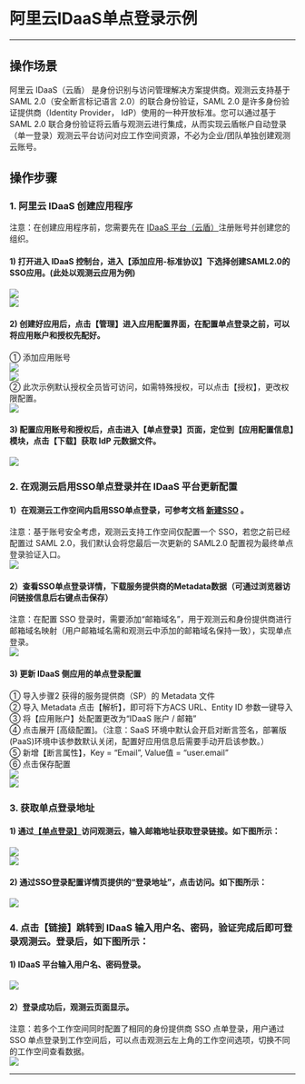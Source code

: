 # 阿里云IDaaS单点登录示例
---


## 操作场景
阿里云 IDaaS（云盾） 是身份识别与访问管理解决方案提供商。观测云支持基于 SAML 2.0（安全断言标记语言 2.0）的联合身份验证，SAML 2.0 是许多身份验证提供商（Identity Provider， IdP）使用的一种开放标准。您可以通过基于 SAML 2.0 联合身份验证将云盾与观测云进行集成，从而实现云盾帐户自动登录（单一登录）观测云平台访问对应工作空间资源，不必为企业/团队单独创建观测云账号。

## 操作步骤

### 1. 阿里云 IDaaS 创建应用程序

注意：在创建应用程序前，您需要先在 [IDaaS 平台（云盾）](https://yundun.console.aliyun.com/)注册账号并创建您的组织。

#### 1) 打开进入 IDaaS 控制台，进入【添加应用-标准协议】下选择创建SAML2.0的SSO应用。(此处以观测云应用为例)

![](../img/06_aliyun_01.png)<br />![](../img/06_aliyun_02.png)

#### 2) 创建好应用后，点击【管理】进入应用配置界面，在配置单点登录之前，可以将应用账户和授权先配好。

① 添加应用账号<br />![](../img/06_aliyun_03.png)<br />![](../img/06_aliyun_04.png)<br />② 此次示例默认授权全员皆可访问，如需特殊授权，可以点击【授权】，更改权限配置。<br />![](../img/06_aliyun_05.png)



#### 3) 配置应用账号和授权后，点击进入【单点登录】页面，定位到【应用配置信息】模块，点击【下载】获取 IdP 元数据文件。

![](../img/06_aliyun_06.png)

### 2. 在观测云启用SSO单点登录并在 IDaaS 平台更新配置


#### 1）在观测云工作空间内启用SSO单点登录，可参考文档 [新建SSO](../../management/sso/index.md) 。

注意：基于账号安全考虑，观测云支持工作空间仅配置一个 SSO，若您之前已经配置过 SAML 2.0，我们默认会将您最后一次更新的 SAML2.0 配置视为最终单点登录验证入口。<br />![](../img/06_aliyun_07.png)

#### 2）查看SSO单点登录详情，下载服务提供商的Metadata数据（可通过浏览器访问链接信息后右键点击保存）

注意：在配置 SSO 登录时，需要添加“邮箱域名”，用于观测云和身份提供商进行邮箱域名映射（用户邮箱域名需和观测云中添加的邮箱域名保持一致），实现单点登录。<br />![](../img/06_aliyun_08.png)


#### 3) 更新 IDaaS 侧应用的单点登录配置

① 导入步骤2 获得的服务提供商（SP）的 Metadata 文件<br />② 导入 Metadata 点击【解析】，即可将下方ACS URL、Entity ID 参数一键导入<br />③ 将【应用账户】处配置更改为“IDaaS 账户 / 邮箱”<br />④ 点击展开 [高级配置]。（注意：SaaS 环境中默认会开启对断言签名，部署版(PaaS)环境中该参数默认关闭，配置好应用信息后需要手动开启该参数。）<br />⑤ 新增【断言属性】，Key = “Email”, Value值 = “user.email”<br />⑥ 点击保存配置<br />![](../img/06_aliyun_09.png)<br />![](../img/06_aliyun_10.png)

### 3. 获取单点登录地址


#### 1) 通过[【单点登录】](https://auth.guance.com/login/sso)访问观测云，输入邮箱地址获取登录链接。如下图所示：

![](../img/06_aliyun_11.png)<br />![](../img/06_aliyun_12.png)

#### 2) 通过SSO登录配置详情页提供的“登录地址”，点击访问。如下图所示：

![](../img/06_aliyun_13.png)


### 4. 点击【链接】跳转到 IDaaS 输入用户名、密码，验证完成后即可登录观测云。登录后，如下图所示：


#### 1) IDaaS 平台输入用户名、密码登录。

![](../img/06_aliyun_14.png)

#### 2）登录成功后，观测云页面显示。

注意：若多个工作空间同时配置了相同的身份提供商 SSO 点单登录，用户通过 SSO 单点登录到工作空间后，可以点击观测云左上角的工作空间选项，切换不同的工作空间查看数据。<br />![](../img/06_aliyun_15.png)



---

